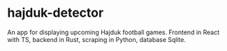 # hajduk-detector

An app for displaying upcoming Hajduk football games.
Frontend in React with TS, backend in Rust, scraping in Python, database Sqlite.
